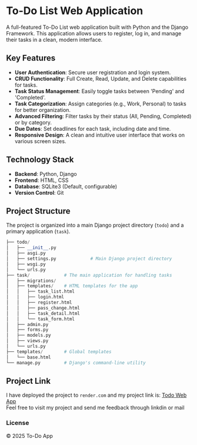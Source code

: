 # To-Do List Web Application

A full-featured To-Do List web application built with Python and the Django Framework. This application allows users to register, log in, and manage their tasks in a clean, modern interface.

## Key Features

-   **User Authentication**: Secure user registration and login system.
-   **CRUD Functionality**: Full Create, Read, Update, and Delete capabilities for tasks.
-   **Task Status Management**: Easily toggle tasks between 'Pending' and 'Completed'.
-   **Task Categorization**: Assign categories (e.g., Work, Personal) to tasks for better organization.
-   **Advanced Filtering**: Filter tasks by their status (All, Pending, Completed) or by category.
-   **Due Dates**: Set deadlines for each task, including date and time.
-   **Responsive Design**: A clean and intuitive user interface that works on various screen sizes.

## Technology Stack

-   **Backend**: Python, Django
-   **Frontend**: HTML, CSS
-   **Database**: SQLite3 (Default, configurable)
-   **Version Control**: Git

## Project Structure

The project is organized into a main Django project directory (`todo`) and a primary application (`task`).
```python
├── todo/
│   ├── __init__.py
│   ├── asgi.py
│   ├── settings.py             # Main Django project directory
│   ├── wsgi.py
│   └── urls.py
├── task/             # The main application for handling tasks
│   ├── migrations/
│   ├── templates/    # HTML templates for the app
│   │   ├── task_list.html
│   │   ├── login.html
│   │   ├── register.html
│   │   ├── pass_change.html
│   │   ├── task_detail.html
│   │   └── task_form.html
│   ├── admin.py
│   ├── forms.py
│   ├── models.py
│   ├── views.py
│   └── urls.py
├── templates/        # Global templates
│   └── base.html
└── manage.py         # Django's command-line utility
```

## Project Link

I have deployed the project to `render.com` and my project link is:
[Todo Web App](https://todo-web-app-kg5f.onrender.com)
<br>
Feel free to visit my project and send me feedback through linkdin or mail
<!-- ## Setup and Installation -->

<!-- Follow these steps to get the project running on your local machine.

### 1. Prerequisites

-   Python 3.8+
-   pip (Python package installer)
-   Git

### 2. Clone the Repository

```bash
git clone [https://github.com/your-username/your-repo-name.git](https://github.com/your-username/your-repo-name.git)
cd your-repo-name
```
### 3. Create a Virtual Environment
It's highly recommended to use a virtual environment to manage project dependencies.

<b>On macOS/Linux:</b>

```Bash

python3 -m venv venv
source venv/bin/activate
```
<b>On Windows:</b>
```Bash

python -m venv venv
.\venv\Scripts\activate
```
### 4. Install Dependencies
The requirements.txt file contains all the necessary Python packages.

>Note: If you haven't created a requirements.txt file yet, you can generate one with:
pip freeze > requirements.txt

Then, install the dependencies:

```bash

pip install -r requirements.txt
```
### 5. Apply Database Migrations
This will set up the necessary database tables based on the models defined in task/models.py.

```Bash

python manage.py migrate
```
### 6. Create a Superuser
This creates an admin account to access Django's admin interface.

```Bash

python manage.py createsuperuser
```
Follow the prompts to create your username and password.

### 7. Run the Development Server
```Bash

python manage.py runserver
```
The application will be available at `http://127.0.0.1:8000/.` -->


### License
© 2025 To-Do App






